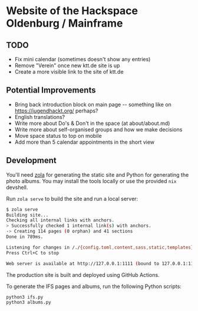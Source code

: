 # Website of the Hackspace Oldenburg / Mainframe

## TODO

- Fix mini calendar (sometimes doesn't show any entries)
- Remove "Verein" once new ktt.de site is up
- Create a more visible link to the site of ktt.de

## Potential Improvements

- Bring back introduction block on main page -- something like on https://jugendhackt.org/ perhaps?
- English translations?
- Write more about Do's & Don't in the space (at about/about.md)
- Write more about self-organised groups and how we make decisions
- Move space status to top on mobile
- Add more than 5 calendar appointments in the short view

## Development

You'll need [zola](https://www.getzola.org/) for generating the static site and
Python for generating the photo albums. You may install the tools locally or use
the provided `nix` devshell.

Run `zola serve` to build the site and run a local server:

```sh
$ zola serve
Building site...
Checking all internal links with anchors.
> Successfully checked 1 internal link(s) with anchors.
-> Creating 114 pages (0 orphan) and 41 sections
Done in 789ms.

Listening for changes in /./{config.toml,content,sass,static,templates}
Press Ctrl+C to stop

Web server is available at http://127.0.0.1:1111 (bound to 127.0.0.1:1111)
```

The production site is built and deployed using GitHub Actions.

To generate the IFS pages and albums, run the following Python scripts:

```sh
python3 ifs.py
python3 albums.py
```
